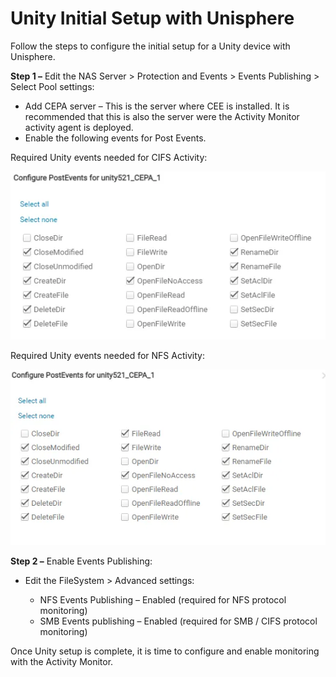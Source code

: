 # Unity Initial Setup with Unisphere

Follow the steps to configure the initial setup for a Unity device with Unisphere.

__Step 1 –__ Edit the NAS Server > Protection and Events > Events Publishing > Select Pool settings:

- Add CEPA server – This is the server where CEE is installed. It is recommended that this is also the server were the Activity Monitor activity agent is deployed.
- Enable the following events for Post Events.

Required Unity events needed for CIFS Activity:

![NAM Required Events For CIFS](../../../../static/img/product_docs/activitymonitor/config/dellunity/eventscifs.webp)

Required Unity events needed for NFS Activity:

![NAM Required Events For NFS](../../../../static/img/product_docs/activitymonitor/config/dellunity/eventsnfs.webp)

__Step 2 –__ Enable Events Publishing:

- Edit the FileSystem > Advanced settings:

  - NFS Events Publishing – Enabled (required for NFS protocol monitoring)
  - SMB Events publishing – Enabled (required for SMB / CIFS protocol monitoring)

Once Unity setup is complete, it is time to configure and enable monitoring with the Activity Monitor.
